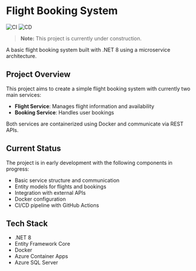 # Flight Booking System

![CI](https://github.com/CarlBeullens/FlightBookingApp/actions/workflows/01-build-docker-images.yml/badge.svg)
![CD](https://github.com/CarlBeullens/FlightBookingApp/actions/workflows/02-deploy-to-azure.yml/badge.svg)

> **Note:** This project is currently under construction.

A basic flight booking system built with .NET 8 using a microservice architecture.

## Project Overview

This project aims to create a simple flight booking system with currently two main services:

- **Flight Service**: Manages flight information and availability
- **Booking Service**: Handles user bookings

Both services are containerized using Docker and communicate via REST APIs.

## Current Status

The project is in early development with the following components in progress:

- Basic service structure and communication
- Entity models for flights and bookings
- Integration with external APIs
- Docker configuration
- CI/CD pipeline with GitHub Actions

## Tech Stack

- .NET 8
- Entity Framework Core
- Docker
- Azure Container Apps
- Azure SQL Server
